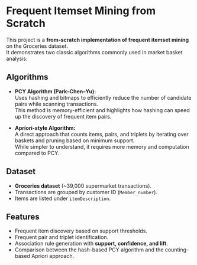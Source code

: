 # Frequent Itemset Mining from Scratch

This project is a **from-scratch implementation of frequent itemset mining** on the Groceries dataset.  
It demonstrates two classic algorithms commonly used in market basket analysis:

## Algorithms

- **PCY Algorithm (Park–Chen–Yu):**  
  Uses hashing and bitmaps to efficiently reduce the number of candidate pairs while scanning transactions.  
  This method is memory-efficient and highlights how hashing can speed up the discovery of frequent item pairs.

- **Apriori-style Algorithm:**  
  A direct approach that counts items, pairs, and triplets by iterating over baskets and pruning based on minimum support.  
  While simpler to understand, it requires more memory and computation compared to PCY.

## Dataset

- **Groceries dataset** (~39,000 supermarket transactions).  
- Transactions are grouped by customer ID (`Member_number`).  
- Items are listed under `itemDescription`.  

## Features

- Frequent item discovery based on support thresholds.  
- Frequent pair and triplet identification.  
- Association rule generation with **support, confidence, and lift**.  
- Comparison between the hash-based PCY algorithm and the counting-based Apriori approach.  


